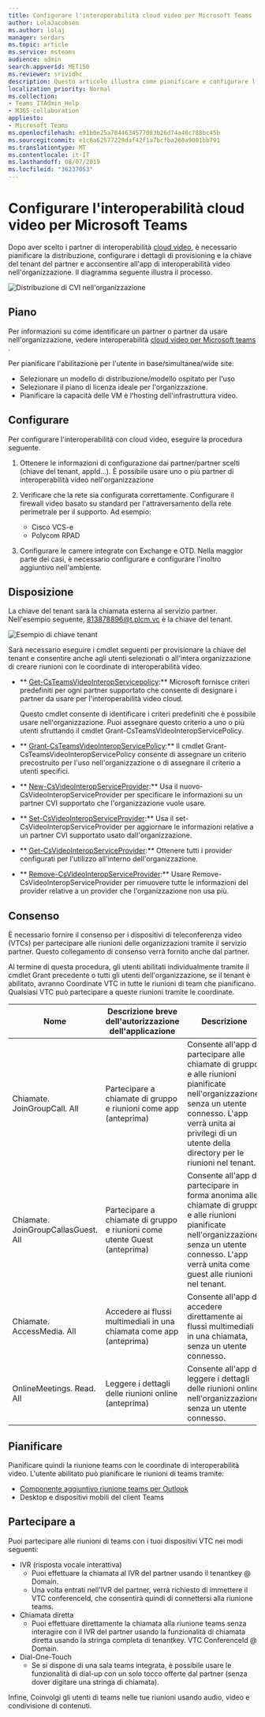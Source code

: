 ```yaml
---
title: Configurare l'interoperabilità cloud video per Microsoft Teams
author: LolaJacobsen
ms.author: lolaj
manager: serdars
ms.topic: article
ms.service: msteams
audience: admin
search.appverid: MET150
ms.reviewer: srividhc
description: Questo articolo illustra come pianificare e configurare l'interoperabilità cloud video per gli utenti dell'organizzazione.
localization_priority: Normal
ms.collection:
- Teams_ITAdmin_Help
- M365-collaboration
appliesto:
- Microsoft Teams
ms.openlocfilehash: e91b0e25a7844634577083b26d74a48c788bc45b
ms.sourcegitcommit: e1c8a62577229daf42f1a7bcfba268a9001bb791
ms.translationtype: MT
ms.contentlocale: it-IT
ms.lasthandoff: 08/07/2019
ms.locfileid: "36237053"
---
```

# <a name="set-up-cloud-video-interop-for-microsoft-teams"></a>Configurare l'interoperabilità cloud video per Microsoft Teams

Dopo aver scelto i partner di interoperabilità [cloud video](cloud-video-interop.md), è necessario pianificare la distribuzione, configurare i dettagli di provisioning e la chiave del tenant del partner e acconsentire all'app di interoperabilità video nell'organizzazione. Il diagramma seguente illustra il processo. 

![Distribuzione di CVI nell'organizzazione](media/deploying-cvi.png)

## <a name="plan"></a>Piano

Per informazioni su come identificare un partner o partner da usare nell'organizzazione, vedere interoperabilità [cloud video per Microsoft teams](cloud-video-interop.md) . 

Per pianificare l'abilitazione per l'utente in base/simultanea/wide site: 

- Selezionare un modello di distribuzione/modello ospitato per l'uso
- Selezionare il piano di licenza ideale per l'organizzazione. 
- Pianificare la capacità delle VM è l'hosting dell'infrastruttura video.

## <a name="configure"></a>Configurare 

Per configurare l'interoperabilità con cloud video, eseguire la procedura seguente. 

1. Ottenere le informazioni di configurazione dai partner/partner scelti (chiave del tenant, appId...). È possibile usare uno o più partner di interoperabilità video nell'organizzazione 

2. Verificare che la rete sia configurata correttamente. Configurare il firewall video basato su standard per l'attraversamento della rete perimetrale per il supporto. Ad esempio: 
    - Cisco VCS-e                  
    - Polycom RPAD

3. Configurare le camere integrate con Exchange e OTD. Nella maggior parte dei casi, è necessario configurare e configurare l'inoltro aggiuntivo nell'ambiente.


## <a name="provision"></a>Disposizione
 
La chiave del tenant sarà la chiamata esterna al servizio partner. Nell'esempio seguente, 813878896@t.plcm.vc è la chiave del tenant. 

![Esempio di chiave tenant](media/tenant-key-example.png) 

Sarà necessario eseguire i cmdlet seguenti per provisionare la chiave del tenant e consentire anche agli utenti selezionati o all'intera organizzazione di creare riunioni con le coordinate di interoperabilità video.

 
- ** [Get-CsTeamsVideoInteropServicepolicy](https://docs.microsoft.com/powershell/module/skype/get-csteamsvideointeropservicepolicy):** Microsoft fornisce criteri predefiniti per ogni partner supportato che consente di designare i partner da usare per l'interoperabilità video cloud.

    Questo cmdlet consente di identificare i criteri predefiniti che è possibile usare nell'organizzazione. Puoi assegnare questo criterio a uno o più utenti sfruttando il cmdlet Grant-CsTeamsVideoInteropServicePolicy.
 
- ** [Grant-CsTeamsVideoInteropServicePolicy](https://docs.microsoft.com/powershell/module/skype/grant-csteamsvideointeropservicepolicy):** Il cmdlet Grant-CsTeamsVideoInteropServicePolicy consente di assegnare un criterio precostruito per l'uso nell'organizzazione o di assegnare il criterio a utenti specifici.
 
- ** [New-CsVideoInteropServiceProvider](https://docs.microsoft.com/powershell/module/skype/new-csvideointeropserviceprovider):** Usa il nuovo-CsVideoInteropServiceProvider per specificare le informazioni su un partner CVI supportato che l'organizzazione vuole usare.
 
- ** [Set-CsVideoInteropServiceProvider](https://docs.microsoft.com/powershell/module/skype/set-csvideointeropserviceprovider):** Usa il set-CsVideoInteropServiceProvider per aggiornare le informazioni relative a un partner CVI supportato usato dall'organizzazione.
 
- ** [Get-CsVideoInteropServiceProvider](https://docs.microsoft.com/powershell/module/skype/get-csvideointeropserviceprovider):** Ottenere tutti i provider configurati per l'utilizzo all'interno dell'organizzazione.
 
- ** [Remove-CsVideoInteropServiceProvider](https://docs.microsoft.com/powershell/module/skype/remove-csvideointeropserviceprovider):** Usare Remove-CsVideoInteropServiceProvider per rimuovere tutte le informazioni del provider relative a un provider che l'organizzazione non usa più.  
 
## <a name="consent"></a>Consenso

È necessario fornire il consenso per i dispositivi di teleconferenza video (VTCs) per partecipare alle riunioni delle organizzazioni tramite il servizio partner. Questo collegamento di consenso verrà fornito anche dal partner.  
 
Al termine di questa procedura, gli utenti abilitati individualmente tramite il cmdlet Grant precedente o tutti gli utenti dell'organizzazione, se il tenant è abilitato, avranno Coordinate VTC in tutte le riunioni di team che pianificano. Qualsiasi VTC può partecipare a queste riunioni tramite le coordinate.


|Nome|Descrizione breve dell'autorizzazione dell'applicazione| Descrizione|
|--|--|---|
|Chiamate. JoinGroupCall. All|Partecipare a chiamate di gruppo e riunioni come app (anteprima)|Consente all'app di partecipare alle chiamate di gruppo e alle riunioni pianificate nell'organizzazione, senza un utente connesso.  L'app verrà unita ai privilegi di un utente della directory per le riunioni nel tenant.|
|Chiamate. JoinGroupCallasGuest. All|Partecipare a chiamate di gruppo e riunioni come utente Guest (anteprima)|Consente all'app di partecipare in forma anonima alle chiamate di gruppo e alle riunioni pianificate nell'organizzazione, senza un utente connesso.  L'app verrà unita come guest alle riunioni nel tenant.|
|Chiamate. AccessMedia. All|Accedere ai flussi multimediali in una chiamata come app (anteprima)|Consente all'app di accedere direttamente ai flussi multimediali in una chiamata, senza un utente connesso.|
|OnlineMeetings. Read. All|Leggere i dettagli delle riunioni online (anteprima)|Consente all'app di leggere i dettagli delle riunioni online nell'organizzazione, senza un utente connesso.|

## <a name="schedule"></a>Pianificare

Pianificare quindi la riunione teams con le coordinate di interoperabilità video. L'utente abilitato può pianificare le riunioni di teams tramite:
- [Componente aggiuntivo riunione teams per Outlook](teams-add-in-for-outlook.md)
- Desktop e dispositivi mobili del client Teams


## <a name="join"></a>Partecipare a

Puoi partecipare alle riunioni di teams con i tuoi dispositivi VTC nei modi seguenti:
 
- IVR (risposta vocale interattiva)
    - Puoi effettuare la chiamata al IVR del partner usando il tenantkey @ Domain. 
    - Una volta entrati nell'IVR del partner, verrà richiesto di immettere il VTC conferenceId, che consentirà quindi di connettersi alla riunione teams.
- Chiamata diretta
    - Puoi effettuare direttamente la chiamata alla riunione teams senza interagire con il IVR del partner usando la funzionalità di chiamata diretta usando la stringa completa di tenantkey. VTC ConferenceId @ Domain.
- Dial-One-Touch
    - Se si dispone di una sala teams integrata, è possibile usare le funzionalità di dial-up con un solo tocco offerte dal partner (senza dover digitare una stringa di chiamata).

Infine, Coinvolgi gli utenti di teams nelle tue riunioni usando audio, video e condivisione di contenuti. 